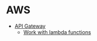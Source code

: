 # AWS

- [API Gateway](/APIGateway)
  * [Work with lambda functions](/APIGateway/lambdafunction.md)
